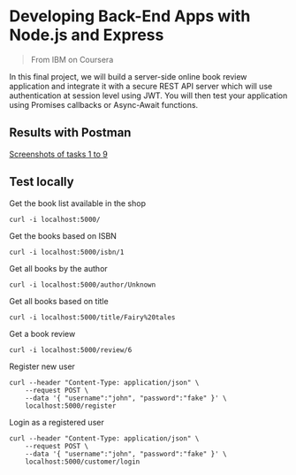 # Developing Back-End Apps with Node.js and Express
> From IBM on Coursera

In this final project, we will build a server-side online book review application and integrate it with a secure REST API server which will use authentication at session level using JWT. You will then test your application using Promises callbacks or Async-Await functions.
## Results with Postman
[Screenshots of tasks 1 to 9](https://github.com/j5py/express/tree/crud-jwt/screenshots)
## Test locally
Get the book list available in the shop
```Shell
curl -i localhost:5000/
```
Get the books based on ISBN
```Shell
curl -i localhost:5000/isbn/1
```
Get all books by the author
```Shell
curl -i localhost:5000/author/Unknown
```
Get all books based on title
```Shell
curl -i localhost:5000/title/Fairy%20tales
```
Get a book review
```Shell
curl -i localhost:5000/review/6
```
Register new user
```Shell
curl --header "Content-Type: application/json" \
    --request POST \
    --data '{ "username":"john", "password":"fake" }' \
    localhost:5000/register
```
Login as a registered user
```Shell
curl --header "Content-Type: application/json" \
    --request POST \
    --data '{ "username":"john", "password":"fake" }' \
    localhost:5000/customer/login
```